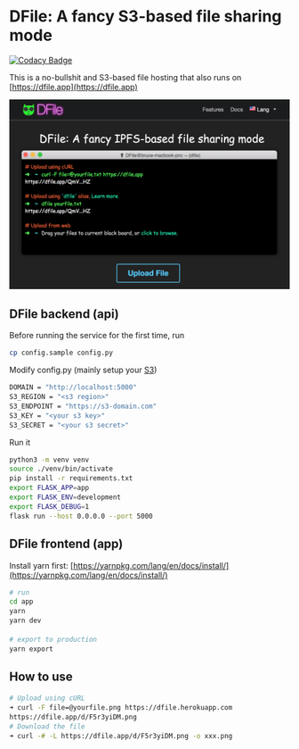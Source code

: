 # DFile: A fancy S3-based file sharing mode

[![Codacy Badge](https://api.codacy.com/project/badge/Grade/3b25d03f9535456997878815286921eb)](https://www.codacy.com/manual/coolcode/dfile?utm_source=github.com&utm_medium=referral&utm_content=coolcode/dfile&utm_campaign=Badge_Grade)

This is a no-bullshit and S3-based file hosting that also runs on [https://dfile.app](https://dfile.app)

![img](https://github.com/coolcode/dfile/blob/master/share/img/dfile.png?raw=true)

## DFile backend (api)

Before running the service for the first time, run

```bash
cp config.sample config.py
```

Modify config.py (mainly setup your [S3](https://aws.amazon.com/s3/))

```bash
DOMAIN = "http://localhost:5000"
S3_REGION = "<s3 region>"
S3_ENDPOINT = "https://s3-domain.com"
S3_KEY = "<your s3 key>"
S3_SECRET = "<your s3 secret>"
```

Run it

```bash
python3 -m venv venv
source ./venv/bin/activate
pip install -r requirements.txt
export FLASK_APP=app
export FLASK_ENV=development
export FLASK_DEBUG=1
flask run --host 0.0.0.0 --port 5000
```

## DFile frontend (app)

Install yarn first: [https://yarnpkg.com/lang/en/docs/install/](https://yarnpkg.com/lang/en/docs/install/)

```bash
# run
cd app
yarn
yarn dev

# export to production
yarn export
```

## How to use

```bash
# Upload using cURL
➜ curl -F file=@yourfile.png https://dfile.herokuapp.com
https://dfile.app/d/F5r3yiDM.png
# Download the file
➜ curl -# -L https://dfile.app/d/F5r3yiDM.png -o xxx.png
```

